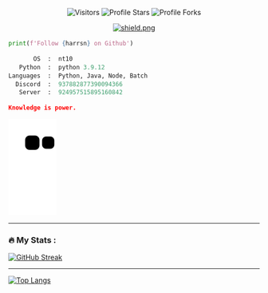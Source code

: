 <p align="center"><img src="https://gpvc.arturio.dev/Harrsn" alt="Visitors"></a>
<img src="https://img.shields.io/badge/dynamic/json?&label=Total%20Stars&color=bb2527&style=flat&style=for-the-badge&query=%24.stars&url=https://api.github-star-counter.workers.dev/user/Harrsn" alt="Profile Stars"></a>
<img src="https://img.shields.io/badge/dynamic/json?&label=Total%20Forks&color=bb2527&style=flat&style=for-the-badge&query=%24.forks&url=https://api.github-star-counter.workers.dev/user/Harrsn" alt="Profile Forks"></a>
<p align="center"><a href="https://discord.gg/Thunder2k" target="_blank"><img src="https://discordapp.com/api/guilds/869346091743707206/widget.png?style=shield" alt="shield.png"></a></p></p>

```python
print(f'Follow {harrsn} on Github')
```

```python
       OS  :  nt10
   Python  :  python 3.9.12
Languages  :  Python, Java, Node, Batch
  Discord  :  937882877390094366
   Server  :  924957515895160842
```

```json
Knowledge is power.
```

<a href="https://discord.gg/Thunder2k" target="_blank"><img src="https://github.com/Harrsn/harrsn/blob/output/github-contribution-grid-snake.svg" alt="snake"></a>

---

### :fire: My Stats :
[![GitHub Streak](http://github-readme-streak-stats.herokuapp.com?user=Harrsn&hide_border=true)](https://git.io/streak-stats)

---

[![Top Langs](https://github-readme-stats.vercel.app/api/top-langs/?username=Harrsn&layout=compact&theme=vision-friendly-dark)](https://github.com/Harrsn/github-readme-stats)
